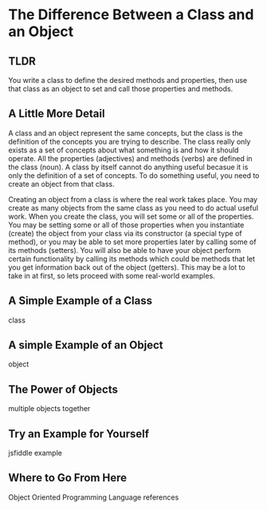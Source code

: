 # The Difference Between a Class and an Object

## TLDR

You write a class to define the desired methods and properties, then use that class as an object to set and call those properties and methods.

## A Little More Detail

A class and an object represent the same concepts, but the class is the definition of the concepts you are trying to describe.  The class really only exists as a set of concepts about what something is and how it should operate.  All the properties (adjectives) and methods (verbs) are defined in the class (noun).  A class by itself cannot do anything useful becasue it is only the definition of a set of concepts.  To do something useful, you need to create an object from that class.

Creating an object from a class is where the real work takes place.  You may create as many objects from the same class as you need to do actual useful work.  When you create the class, you will set some or all of the properties.  You may be setting some or all of those properties when you instantiate (create) the object from your class via its constructor (a special type of method), or you may be able to set more properties later by calling some of its methods (setters).  You will also be able to have your object perform certain functionality by calling its methods which could be methods that let you get information back out of the object (getters).  This may be a lot to take in at first, so lets proceed with some real-world examples.

## A Simple Example of a Class

class

## A simple Example of an Object

object

## The Power of Objects

multiple objects together

## Try an Example for Yourself

jsfiddle example

## Where to Go From Here

Object Oriented Programming
Language references
